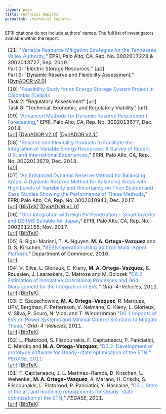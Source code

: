 ```yaml
---
layout: page
title: Technical Reports
permalink: /technical teports/
---
```


EPRI citations do not include authors' names.  The full list of investigators available within the report.



<table class="table table-hover">
    
<tr>
<td>
    [11]
    "<span style="color:#4582ec">Variable Resource Mitigation Strategies for the Tennessee Valley Authority</span>," 
    EPRI, Palo Alto, CA, Rep. No. 3002017228 & 3002013727, Sep. 2019.
    <br />
    Part 1: "Electric Storage Resources," [<a href="https://www.epri.com/#/pages/product/3002017228/">url</a>].
    <br />
    Part 2: "Dynamic Reserve and Flexibility Assessment," [<a href="https://www.epri.com/#/pages/product/3002013726/">DynADOR v2.0</a>]
    <br /> 
</td>
</tr>
    
    
<tr>
<td>
    [10]
    "<span style="color:#4582ec">Feasibility Study for an Energy Storage System Project in Colombia (Celsia)</span>:
    <br />
    Task 2: "Regulatory Assessment" [url]
    <br />
    Task 8: "Technical, Economic, and Regulatory Viability" [url]
    <br /> 
</td>
</tr>
    
    
<tr>
<td>
    [09]
    "<span style="color:#4582ec">Advanced Methods for Dynamic Reserve Requirement Forecasting</span>," 
    EPRI, Palo Alto, CA, Rep. No. 3002013677, Dec. 2018.
    <br />
    [<a href="http://www.epri.com/abstracts/Pages/ProductAbstract.aspx?ProductId=000000003002013677">url</a>]
    [<a href="https://www.epri.com/#/pages/product/000000003002013678/?lang=en-US">DynADOR v2.0</a>]
    [<a href="https://www.epri.com/#/pages/product/000000003002016310/?lang=en-US">DynADOR v2.1</a>]
    <br /> 
</td>
</tr>
    
    
<tr>
<td>
    [08]
    "<span style="color:#4582ec">Reserve and Flexibility Products to Facilitate the Integration of Variable Energy Resources: A Survey of Recent U.S. and International Experiences</span>," 
    EPRI, Palo Alto, CA, Rep. No. 3002013679, Dec. 2018.
    <br />
    [<a href="http://www.epri.com/abstracts/Pages/ProductAbstract.aspx?ProductId=000000003002013679">url</a>]
    <br /> 
</td>
</tr>
    
    
<tr>
<td>
    [07]
    "<span style="color:#4582ec">An Enhanced Dynamic Reserve Method for Balancing Areas: A Dynamic Reserve Method for Balancing Areas with High Levels of Variability and Uncertainty on Their System and Case Studies Showing the Performance of These Methods</span>," 
    EPRI, Palo Alto, CA, Rep. No. 3002010941, Dec. 2017.
    <br />
    [<a href="http://www.epri.com/abstracts/Pages/ProductAbstract.aspx?ProductId=000000003002010941">url</a>]
    [<a href="https://drive.google.com/open?id=1Qb59__LJMbnavGXB_CSdJGdhMwpzUNoQ">BibTeX</a>]
    [<a href="https://www.epri.com/#/pages/product/000000003002010942/?lang=en-US">DynADOR v1.0</a>]
    <br /> 
</td>
</tr>
    
    
<tr>
<td>
    [06]
    "<span style="color:#4582ec">Grid Integration with High PV Penetration - Smart Inverter and DERMS Suitable for Japan</span>," 
    EPRI, Palo Alto, CA, Rep. No. 3002012155, Nov. 2017.
    <br />
    [<a href="http://www.epri.com/abstracts/Pages/ProductAbstract.aspx?ProductId=000000003002012155">url</a>]
    [<a href="https://drive.google.com/open?id=1Qb59__LJMbnavGXB_CSdJGdhMwpzUNoQ">BibTeX</a>]
    <br /> 
</td>
</tr>
    
    
<tr>
<td>
    [05]
    R. Rigo-Mariani, T. A. Nguyen, <strong>M. A. Ortega-Vazquez</strong> and D. S. Kirschen, 
    "<span style="color:#4582ec">BESS Operation Using Volttron Multi-Agent Platform</span>," 
    Department of Commerce, 2016.
    <br />
    [<a href="http://www.commerce.wa.gov/wp-content/uploads/2019/09/CEF-Bess-Operation-Using-Volttron-Multi-Agent-Platform.pdf">url</a>]
    <br /> 
</td>
</tr>
    
    
<tr>
<td>
    [04]
    V. Silva, L. Glorieux, C. Kieny, <strong>M. A. Ortega-Vazquez</strong>, B. Roussien, J. Laaraakers, C. Matrose and M. Bolczek 
    "<span style="color:#4582ec">D6.2 Estimation of Innovative Operational Processes and Grid Management for the Integration of EVs</span>," 
    <em>Grid-4-Vehicles</em>, 2011.
    <br />
    [<a href="http://www.g4v.eu/downloads.html">url</a>]
    [<a href="https://drive.google.com/open?id=1oA8LKEuFmwK4GkcGhxEnc1D3N7JsR49I" target="_blank">BibTeX</a>] 
    <br /> 
</td>
</tr>
    
    
<tr>
<td>
    [03]
    E. Szczechowicz, <strong>M. A. Ortega-Vazquez</strong>, R. Marquez, UPV, Bergman, F. Pettersson, V. Neimane, C. Kieny, L. Glorieux, V. Silva, P. Scuro, N. Vidal and T. Wiedermman 
    "<span style="color:#4582ec">D6.1 Impacts of EVs on Power Systems and Minimal Control Solutions to Mitigate These</span>," 
    <em>Grid-4-Vehicles</em>, 2011.
    <br />
    [<a href="http://www.g4v.eu/downloads.html">url</a>]
    [<a href="https://drive.google.com/open?id=1P5aF9GKU_OawNArM6iuMZqmIHHtUauH8" target="_blank">BibTeX</a>] 
    <br /> 
</td>
</tr>
    
    
<tr>
<td>
    [02]
    L. Platbrood, S. Fliscounakis, F. Capitanescu, P. Panciatici, C. Merckx and <strong>M. A. Ortega-Vazquez</strong>, 
    "<span style="color:#4582ec">D3.2: Development of prototype software for steady-state optimisation of the ETN<span>," 
    <em>PEGASE</em>, 2011
    <br />
    [<a href="http://www.fp7-pegase.com/download.html">url</a>]
    [<a href="https://drive.google.com/open?id=1Vf9qaPmtnDRg5rkmeB2DDnGrpd3DYAS-" target="_blank">BibTeX</a>] 
    <br /> 
</td>
</tr>
    
    
<tr>
<td>
    [01]
    F. Capitanescu, J. L. Martinez-Ramos, D. Kirschen, L. Wehenkel, <strong>M. A. Ortega-Vazquez</strong>, A. Marano, H. Crisciu, S. Fliscounakis, L. Platbrood, P. Panciatici, Y. Hassaine, 
    "<span style="color:#4582ec">D3.1 State of the art and modeling requirements for steady-state optimization of the ETN</span>," 
    <em>PEGASE</em>, 2011.
    <br />
    [<a href="http://www.fp7-pegase.com/download.html">url</a>]
    [<a href="https://drive.google.com/open?id=1Vf9qaPmtnDRg5rkmeB2DDnGrpd3DYAS-" target="_blank">BibTeX</a>] 
    <br /> 
</td>
</tr>
    
    
</table>
